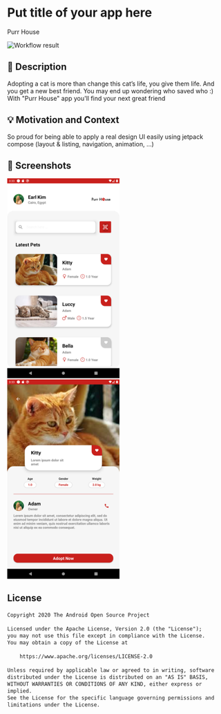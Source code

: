 # Put title of your app here
Purr House

<!--- Replace <OWNER> with your Github Username and <REPOSITORY> with the name of your repository. -->
<!--- You can find both of these in the url bar when you open your repository in github. -->
![Workflow result](https://github.com/<OWNER>/<REPOSITORY>/workflows/Check/badge.svg)


## :scroll: Description
<!--- Describe your app in one or two sentences -->
Adopting a cat is more than change this cat’s life, you give them life. And you get a new best friend. You may end up wondering who saved who :)
With "Purr House" app you'll find your next great friend


## :bulb: Motivation and Context
<!--- Optionally point readers to interesting parts of your submission. -->
<!--- What are you especially proud of? -->
So proud for being able to apply a real design UI easily using jetpack compose
(layout & listing, navigation, animation, ...)

## :camera_flash: Screenshots
<!-- You can add more screenshots here if you like -->
<img src="/results/screenshot_1.png" width="260">&emsp;<img src="/results/screenshot_2.png" width="260">

## License
```
Copyright 2020 The Android Open Source Project

Licensed under the Apache License, Version 2.0 (the "License");
you may not use this file except in compliance with the License.
You may obtain a copy of the License at

    https://www.apache.org/licenses/LICENSE-2.0

Unless required by applicable law or agreed to in writing, software
distributed under the License is distributed on an "AS IS" BASIS,
WITHOUT WARRANTIES OR CONDITIONS OF ANY KIND, either express or implied.
See the License for the specific language governing permissions and
limitations under the License.
```